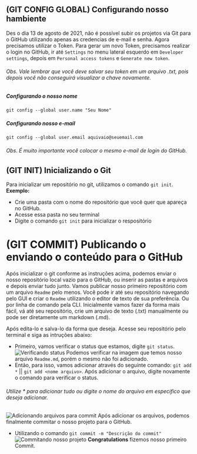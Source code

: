 ## (GIT CONFIG GLOBAL) Configurando nosso hambiente
Des o dia 13 de agosto de 2021, não é possível subir os projetos via Git para o GitHub utilizando apenas as credencias de e-mail e senha. Agora precisamos utilizar o Token. Para gerar um novo Token, precisamos realizar o login no GitHub, ir até `Settings` no menu lateral esquerdo em `Developer settings`, depois em `Personal access tokens` e `Generate new token`.
###### Obs. Vale lembrar que você deve salvar seu token em um arquivo .txt, pois depois você não conseguirá visualizar a chave novamente.

##### Configurando o nosso nome
`git config --global user.name "Seu Nome"`
##### Configurando nosso e-mail
`git config --global user.email aquivaio@seuemail.com`
###### Obs. É muito importante você colocar o mesmo e-mail de login do GitHub.

## (GIT INIT) Inicializando o Git

Para inicializar um repositório no git, utilizamos o comando `git init`.
**Exemplo:**
* Crie uma pasta com o nome do repositório que você quer que apareça no GitHub.
* Acesse essa pasta no seu terminal
* Digite o comando `git init` para inicializar o respositório

# (GIT COMMIT) Publicando o enviando o conteúdo para o GitHub 

Após inicializar o git conforme as instruções acima, podemos enviar o nosso repositório local vazio para o GitHub, ou inserir as pastas e arquivos e depois enviar tudo junto.
Vamos publicar nosso primeiro repositório com um arquivo `Readme` pelo menos. Você pode ir até seu repositório navegando pelo GUI e criar o `Readme` utilizando o editor de texto de sua preferência. Ou por linha de comando pela CLI.
Inicialmente vamos fazer da forma mais fácil, vá até seu repositório, crie um arquivo de texto (.txt) manualmente ou pode ser diretamente um markdown (.md).

Após edita-lo e salva-lo da forma que deseja. Acesse seu repositório pelo terminal e siga as intruções abaixo:

* Primeiro, vamos verificar o status que estamos, digite `git status`.
![Verificando status](img1)
Podemos verificar na imagem que temos nosso arquivo `Readme.md`, porém o mesmo não foi adicionado.
* Então, para isso, vamos adicionar através do seguinte comando: `git add *` || `git add <nome arquivo>`.
Após adicionar o arquivo, digite novamente o comando para verificar o status.
###### Utilize * para adicionar tudo ou digite o nome do arquivo em especifico que deseja adicionar.

![Adicionando arquivos para commit](img2)
Após adicionar os arquivos, podemos finalmente commitar o nosso projeto para o GitHub.

* Utilizando o comando `git commit -m "Descrição do commit"` 
![Commitando nosso projeto](img3)
**Congratulations** fizemos nosso primeiro Commit.
